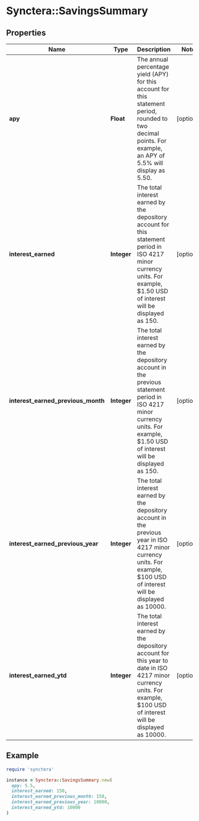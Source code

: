 # Synctera::SavingsSummary

## Properties

| Name | Type | Description | Notes |
| ---- | ---- | ----------- | ----- |
| **apy** | **Float** | The annual percentage yield (APY) for this account for this statement period, rounded to two decimal points. For example, an APY of 5.5% will display as 5.50.  | [optional] |
| **interest_earned** | **Integer** | The total interest earned by the depository account for this statement period in ISO 4217 minor currency units. For example, $1.50 USD of interest will be displayed as 150.  | [optional] |
| **interest_earned_previous_month** | **Integer** | The total interest earned by the depository account in the previous statement period in ISO 4217 minor currency units. For example, $1.50 USD of interest will be displayed as 150.  | [optional] |
| **interest_earned_previous_year** | **Integer** | The total interest earned by the depository account in the previous year in ISO 4217 minor currency units. For example, $100 USD of interest will be displayed as 10000.  | [optional] |
| **interest_earned_ytd** | **Integer** | The total interest earned by the depository account for this year to date in ISO 4217 minor currency units. For example, $100 USD of interest will be displayed as 10000.  | [optional] |

## Example

```ruby
require 'synctera'

instance = Synctera::SavingsSummary.new(
  apy: 5.5,
  interest_earned: 150,
  interest_earned_previous_month: 150,
  interest_earned_previous_year: 10000,
  interest_earned_ytd: 10000
)
```

